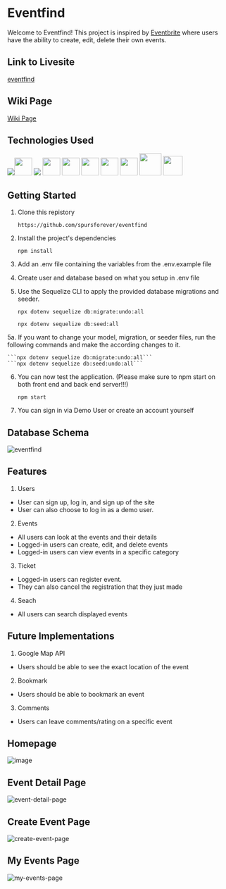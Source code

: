 # Eventfind
Welcome to Eventfind! This project is inspired by [Eventbrite](https://www.eventbrite.com/) where users have the ability to create, edit, delete their own events.

## Link to Livesite
[eventfind](https://eventfind.herokuapp.com/)

## Wiki Page
[Wiki Page](https://github.com/spursforever/eventfind/wiki)

## Technologies Used
<img src="https://img.icons8.com/color/48/000000/javascript--v1.png"/><img src="https://cdn.jsdelivr.net/gh/devicons/devicon/icons/express/express-original-wordmark.svg" height=40/> <img src="https://img.icons8.com/color/48/000000/css3.png"/> <img src="https://cdn.jsdelivr.net/gh/devicons/devicon/icons/sequelize/sequelize-original.svg" height=40 /> <img src='https://upload.wikimedia.org/wikipedia/commons/thumb/a/a7/React-icon.svg/2300px-React-icon.svg.png' height=40 /> <img src="https://cdn.jsdelivr.net/gh/devicons/devicon/icons/redux/redux-original.svg" height=40/> <img src="https://cdn.jsdelivr.net/gh/devicons/devicon/icons/nodejs/nodejs-plain-wordmark.svg" height=40/> <img  src="https://cdn.jsdelivr.net/gh/devicons/devicon/icons/html5/html5-original.svg"  height=40/> <img src="https://img.icons8.com/nolan/64/git.png" height=50/> <img src="https://img.icons8.com/color/48/000000/visual-studio-code-2019.png" height=44/>

## Getting Started
1. Clone this repistory

    ```https://github.com/spursforever/eventfind```

2. Install the project's dependencies

    ```npm install```

3. Add an .env file containing the variables from the .env.example file

4. Create user and database based on what you setup in .env file

5. Use the Sequelize CLI to apply the provided database migrations and seeder.

    ```npx dotenv sequelize db:migrate:undo:all```

    ```npx dotenv sequelize db:seed:all```

5a. If you want to change your model, migration, or seeder files, run the following commands and make the according changes to it.
    
    ```npx dotenv sequelize db:migrate:undo:all```
    ```npx dotenv sequelize db:seed:undo:all```

6. You can now test the application. (Please make sure to npm start on both front end and back end server!!!)

    ```npm start```

7. You can sign in via Demo User or create an account yourself

## Database Schema
![eventfind](https://user-images.githubusercontent.com/94093737/171985233-aa2d5ba7-9db6-4fd9-832e-d09e79ed81c9.png)

## Features
1. Users
* User can sign up, log in, and sign up of the site
* User can also choose to log in as a demo user.
2. Events
* All users can look at the events and their details
* Logged-in users can create, edit, and delete events
* Logged-in users can view events in a specific category
3. Ticket
* Logged-in users can register event.
* They can also cancel the registration that they just made
4. Seach
* All users can search displayed events

## Future Implementations
1. Google Map API
* Users should be able to see the exact location of the event
2. Bookmark
* Users should be able to bookmark an event
3. Comments
* Users can leave comments/rating on a specific event

## Homepage
![image](https://user-images.githubusercontent.com/94093737/184510404-cc37966f-dc1e-4c0f-bb98-14e13e33071e.png)
## Event Detail Page
![event-detail-page](https://user-images.githubusercontent.com/94093737/172223210-219dd502-24f4-4789-a5ae-025e3831a15e.png)
## Create Event Page
![create-event-page](https://user-images.githubusercontent.com/94093737/172223512-670c73f0-32bd-4800-bccd-33d3b00b6823.png)
## My Events Page
![my-events-page](https://user-images.githubusercontent.com/94093737/172223545-120a8787-d454-4b67-b05b-131e43496a27.png)

